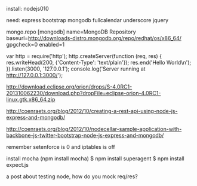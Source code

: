 install:
nodejs010

need:
express
bootstrap
mongodb
fullcalendar
underscore
jquery


mongo.repo
[mongodb]
name=MongoDB Repository
baseurl=http://downloads-distro.mongodb.org/repo/redhat/os/x86_64/
gpgcheck=0
enabled=1

var http = require('http');
http.createServer(function (req, res) {
res.writeHead(200, {'Content-Type': 'text/plain'});
res.end('Hello World\n');
}).listen(3000, '127.0.0.1');
console.log('Server running at http://127.0.0.1:3000/');

http://download.eclipse.org/orion/drops/S-4.0RC1-201310062230/download.php?dropFile=eclipse-orion-4.0RC1-linux.gtk.x86_64.zip


http://coenraets.org/blog/2012/10/creating-a-rest-api-using-node-js-express-and-mongodb/

http://coenraets.org/blog/2012/10/nodecellar-sample-application-with-backbone-js-twitter-bootstrap-node-js-express-and-mongodb/

remember setenforce is 0 and iptables is off


install mocha (npm install mocha)
$ npm install superagent
$ npm install expect.js


a post about testing node, how do you mock req/res?
